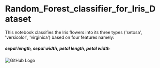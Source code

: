 # Random_Forest_classifier_for_Iris_Dataset

This notebook classifies the Iris flowers into its three types ('setosa', 'versicolor', 'virginica') based on four features namely:
##### sepal length,	sepal width,	petal length,	petal width

![GitHub Logo](/images/correlation_matrix.png)
